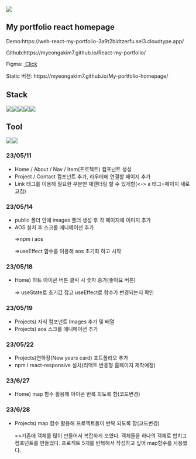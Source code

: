 <img src="https://capsule-render.vercel.app/api?type=waving&height=260&section=header&text=Myeong%20A%20homepage&fontSize=50&animation=fadeIn&fontColor=fff&color=gradient&customColorList=0,2,2,2,2,3" />
<h2>My portfolio react homepage</h2>

<p>Demo:https://web-react-my-portfolio-3a9t2bldtzerfu.sel3.cloudtype.app/<p>
<p>Github:https://myeongakim7.github.io/React-my-portfolio/</p>
<p>Figma: <a href="https://www.figma.com/file/dQzmJWTLAJNzlVqLcpMi0s/%EA%B0%9C%EC%9D%B8-%ED%99%88%ED%8E%98%EC%9D%B4%EC%A7%80-%EC%8B%9C%EC%95%88?node-id=0%3A1&t=YdMhhoaTGx498YdA-1" >&nbsp;Click</a> </p>
<p>Static 버전: https://myeongakim7.github.io/My-portfolio-homepage/ </p>
<h2>Stack</h2>
<div style="display:flex">
<img src="https://img.shields.io/badge/react-61DAFB?style=for-the-badge&logo=react&logoColor=black">
<img src="https://img.shields.io/badge/html-E34F26?style=for-the-badge&logo=html5&logoColor=white">
<img src="https://img.shields.io/badge/css-1572B6?style=for-the-badge&logo=css3&logoColor=white">
<img src="https://img.shields.io/badge/javascript-F7DF1E?style=for-the-badge&logo=javascript&logoColor=black">
<img src="https://img.shields.io/badge/jquery-0769AD?style=for-the-badge&logo=jquery&logoColor=white">
</div>
<h2>Tool</h2>
<div style="display:flex">
<img src="https://img.shields.io/badge/figma-F24E1E?style=for-the-badge&logo=figma&logoColor=white">
<img src="https://img.shields.io/badge/github-181717?style=for-the-badge&logo=github&logoColor=white">
</div>

<h3>23/05/11</h3>
<ul>
  <li>Home / About / Nav / Item(프로젝트) 컴포넌트 생성</li>
  <li>Project / Contact 컴포넌트 추가, 라우터에 연결할 페이지 추가</li>
  <li>Link 태그를 이용해 필요한 부분만 재랜더링 할 수 있게함(<-> a 태그=페이지 새로고침)</li>
</ul>
<h3>23/05/14</h3>
<ul>
  <li>public 폴더 안에 images 폴더 생성 후 각 페이지에 이미지 추가 </li>
  <li>AOS 설치 후 스크롤 애니메이션 추가</li>
  <p>=>npm i aos</p>
  <p>=>useEffect 함수를 이용해 aos 초기화 하고 시작</p>
</ul>
<h3>23/05/18</h3>
<ul>
  <li>Home) 하트 아이콘 버튼 클릭 시 숫자 증가(좋아요 버튼) </li>
  <p>=> useState로 초기값 잡고 useEffect로 함수가 변경되는지 확인</p>
</ul>
<h3>23/05/19</h3>
<ul>
  <li>Projects) 자식 컴포넌트 Images 추가 및 배열 </li>
  <li>Projects) aos 스크롤 애니메이션 추가</li>
</ul>
<h3>23/05/22</h3>
<ul>
  <li>Projects)연하장(New years card) 포트폴리오 추가</li>
  <li>npm i react-responsive 설치(리액트 반응형 홈페이지 제작예정)</li>
</ul>
<h3>23/6/27</h3>
<ul>
  <li>Home) map 함수 활용해 아이콘 반복 되도록 함(코드변경) </li>
</ul>
<h3>23/6/28</h3>
<ul>
  <li>Projects) map 함수 활용해 프로젝트들이 반복 되도록 함(코드변경) </li>
  <p>=>기존에 객체를 많이 만들어서 복잡하게 보였다. 객체들을 하나의 객체로 합치고 컴포넌트를 만들었다. 프로젝트 5개를 반복해서 작성하고 싶어 map함수를 사용했다.</p>
</ul>

